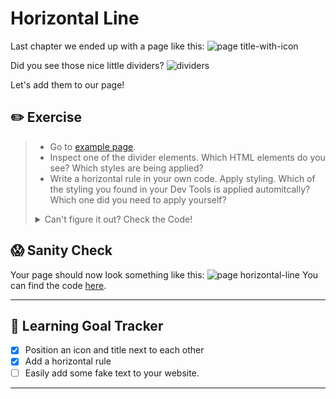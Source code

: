 # Horizontal Line



Last chapter we ended up with a page like this: ![page title-with-icon](https://cd.sseu.re/Monosnap_2018-09-06_16-50-43.png)

Did you see those nice little dividers? ![dividers](https://cd.sseu.re/FireShot_Capture_1_-_Jane_Doe__-_file____Users_mimi_Code_Codaisseur_.png_2018-09-06_17-10-57.png)

Let's add them to our page!

## ✏️ Exercise
> * Go to [ example page](https://serene-mcnulty-aa84b3.netlify.com/).
> * Inspect one of the divider elements. Which HTML elements do you see? Which styles are being applied?
> * Write a horizontal rule in your own code. Apply styling. Which of the styling you found in your Dev Tools is applied automitcally? Which one did you need to apply yourself?
>
><details>
>  <summary>
>     Can't figure it out? Check the Code!
>  </summary>
>
>   ```html
>   <!--index.html-->
>    <div class="work-experience">
>      <h1 class="section-title">
>        <span>
>          <img src="http://shopforclipart.com/images/open-suitcase-clipart/8.jpg" alt="red suitcase" class="title-icon" />
>        </span>
>        Work Experience
>      </h1>
>      <hr class="divider" />
>    </div>
>    <div class="education">
>      <h1 class="section-title">
>        <span>
>          <img src="https://delta.ncsu.edu/ar/2012-2013/image/infographic/degrees-certificates.png" alt="red suitcase" class="title-icon"
>      />
>        </span>
>        Education
>      </h1>
>      <hr class="divider" />
>    </div>
>   ```
>
>   ```css
>   /* index.css */
>    .divider {
>       margin: 2rem 0;
>    }
>
>    .work-experience {
>      box-shadow: 0 4px 8px 0 rgba(0, 0, 0, 0.2), 0 6px 20px 0 rgba(0, 0, 0, 0.19);
>      padding: 2rem;
>    }
>
>    .education {
>      box-shadow: 0 4px 8px 0 rgba(0, 0, 0, 0.2), 0 6px 20px 0 rgba(0, 0, 0, 0.19);
>      padding: 2rem;
>    }
>   ```
>
> </details>

## 😱 Sanity Check
Your page should now look something like this:
![page horizontal-line](https://cd.sseu.re/Monosnap_2018-09-06_20-25-01.png)
You can find the code [here]().

---
## 🎯 Learning Goal Tracker

* [x] Position an icon and title next to each other
* [x] Add a horizontal rule
* [ ] Easily add some fake text to your website.

---
